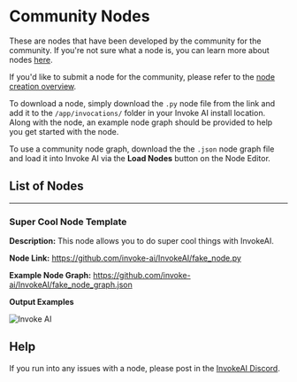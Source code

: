 # Community Nodes

These are nodes that have been developed by the community for the community. If you're not sure what a node is, you can learn more about nodes [here](overview.md).

If you'd like to submit a node for the community, please refer to the [node creation overview](overview.md).

To download a node, simply download the `.py` node file from the link and add it to the `/app/invocations/` folder in your Invoke AI install location. Along with the node, an example node graph should be provided to help you get started with the node. 

To use a community node graph, download the the `.json` node graph file and load it into Invoke AI via the **Load Nodes** button on the Node Editor. 

## List of Nodes

--------------------------------
### Super Cool Node Template

**Description:** This node allows you to do super cool things with InvokeAI.

**Node Link:** https://github.com/invoke-ai/InvokeAI/fake_node.py

**Example Node Graph:**  https://github.com/invoke-ai/InvokeAI/fake_node_graph.json

**Output Examples** 

![Invoke AI](https://invoke-ai.github.io/InvokeAI/assets/invoke_ai_banner.png)


## Help
If you run into any issues with a node, please post in the [InvokeAI Discord](https://discord.gg/ZmtBAhwWhy). 